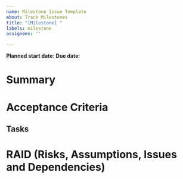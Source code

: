 ```yaml
---
name: Milestone Issue Template
about: Track Milestones
title: "[Milestone] "
labels: milestone
assignees: ''

---
```


<!-- Please ensure you are assigning the matching epic label to the milestone -->
<!-- All _active_ (being worked on) milestones MUST have an owner (GitHub assignee) -->

**Planned start date**:
**Due date**:

# Summary

<!-- Provide a high level summary of the Milestone -->  

# Acceptance Criteria

<!-- describe the deliverable of this milestone and its attributes in plain English -->

## Tasks

<!--
Breakdown of the work
- [ ] Task 1
- [ ] Link to GitHub issue tracking task 2
-->

# RAID (Risks, Assumptions, Issues and Dependencies)

<!-- List dependencies on other milestones (avoid dependencies on tasks) -->

<!-- List dependencies on other teams -->

<!-- List any risks or assumptions that will be cleared as work progresses -->

<!-- List any GitHub issues that tracks any blocker or any of the items above -->
